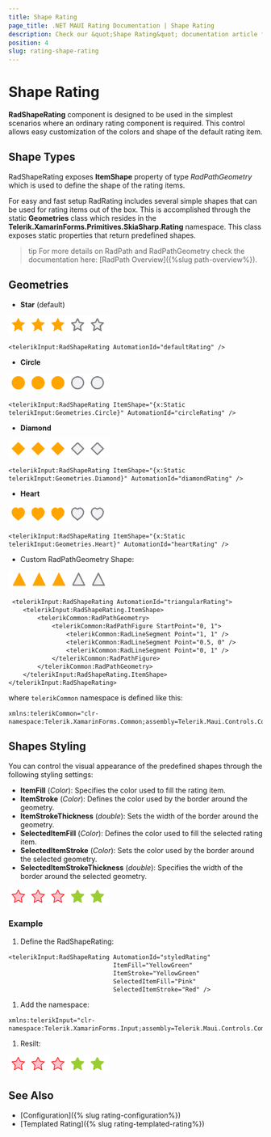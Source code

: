 ```yaml
---
title: Shape Rating
page_title: .NET MAUI Rating Documentation | Shape Rating
description: Check our &quot;Shape Rating&quot; documentation article for Telerik Rating for .NET MAUI.
position: 4
slug: rating-shape-rating
---
```


# Shape Rating

**RadShapeRating** component is designed to be used in the simplest scenarios where an ordinary rating component is required. This control allows easy customization of the colors and shape of the default rating item.

## Shape Types

RadShapeRating exposes **ItemShape** property of type *RadPathGeometry* which is used to define the shape of the rating items.

For easy and fast setup RadRating includes several simple shapes that can be used for rating items out of the box. This is accomplished through the static **Geometries** class which resides in the **Telerik.XamarinForms.Primitives.SkiaSharp.Rating** namespace. This class exposes static properties that return predefined shapes. 

>tip For more details on RadPath and RadPathGeometry check the documentation here: [RadPath Overview]({%slug path-overview%}).

## Geometries

- **Star** (default)

![Star Shape Rating](images/rating-star.png)

```XAML
<telerikInput:RadShapeRating AutomationId="defaultRating" />
```

- **Circle**

![Circle Shape Rating](images/rating-circle.png)

```XAML
<telerikInput:RadShapeRating ItemShape="{x:Static telerikInput:Geometries.Circle}" AutomationId="circleRating" />
```

- **Diamond**

![Diamond Shape Rating](images/rating-diamond.png)

```XAML
<telerikInput:RadShapeRating ItemShape="{x:Static telerikInput:Geometries.Diamond}" AutomationId="diamondRating" />
```

- **Heart**

![](images/rating-heart.png)

```XAML
<telerikInput:RadShapeRating ItemShape="{x:Static telerikInput:Geometries.Heart}" AutomationId="heartRating" />
```

- Custom RadPathGeometry Shape:

![](images/rating-triangle.png)

```XAML
 <telerikInput:RadShapeRating AutomationId="triangularRating">
    <telerikInput:RadShapeRating.ItemShape>
        <telerikCommon:RadPathGeometry>
            <telerikCommon:RadPathFigure StartPoint="0, 1">
                <telerikCommon:RadLineSegment Point="1, 1" />
                <telerikCommon:RadLineSegment Point="0.5, 0" />
                <telerikCommon:RadLineSegment Point="0, 1" />
            </telerikCommon:RadPathFigure>
        </telerikCommon:RadPathGeometry>
    </telerikInput:RadShapeRating.ItemShape>
</telerikInput:RadShapeRating>
```

where `telerikCommon` namespace is defined like this:

```XAML
xmlns:telerikCommon="clr-namespace:Telerik.XamarinForms.Common;assembly=Telerik.Maui.Controls.Compatibility"
```

## Shapes Styling

You can control the visual appearance of the predefined shapes through the following styling settings:

* **ItemFill** (*Color*): Specifies the color used to fill the rating item.
* **ItemStroke** (*Color*): Defines the color used by the border around the geometry.
* **ItemStrokeThickness** (*double*): Sets the width of the border around the geometry.
* **SelectedItemFill** (*Color*): Defines the color used to fill the selected rating item.
* **SelectedItemStroke** (*Color*): Sets the color used by the border around the selected geometry.
* **SelectedItemStrokeThickness** (*double*): Specifies the width of the border around the selected geometry.

![Rating Styling](images/rating-styles.png)

### Example

1. Define the RadShapeRating:
 ```XAML
 <telerikInput:RadShapeRating AutomationId="styledRating" 
                              ItemFill="YellowGreen"
                              ItemStroke="YellowGreen"
                              SelectedItemFill="Pink"
                              SelectedItemStroke="Red" />
 ```

1. Add the namespace:

 ```XAML
xmlns:telerikInput="clr-namespace:Telerik.XamarinForms.Input;assembly=Telerik.Maui.Controls.Compatibility"  
 ```

1. Resilt:

 ![Rating Styling](images/rating-styles.png)

## See Also

- [Configuration]({% slug rating-configuration%})
- [Templated Rating]({% slug rating-templated-rating%})
